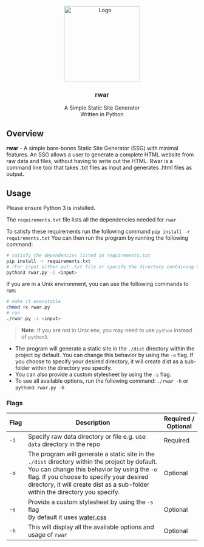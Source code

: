 <!-- PROJECT LOGO -->
<br />
<div align="center">

  <img src="https://i.imgur.com/wWF6kL8.png" alt="Logo" width="200" height="200">

<h3 align="center">rwar</h3>
  <p align="center">
    A Simple Static Site Generator  <br> Written in Python
    <br />
    </a>
  </p>
</div>

## Overview

__rwar__ - A simple bare-bones Static Site Generator (SSG) with minimal features. An SSG allows a user to generate a complete HTML website from raw data and files, without having to write out the HTML. Rwar is a command line tool that takes .txt files as input and generates .html files as output.

## Usage

Please ensure Python 3 is installed.

The `requirements.txt` file lists all the dependencies needed for `rwar`

To satisfy these requirements run the following command `pip install -r requirements.txt`
 You can then run the program by running the following command:

```bash
# satisfy the dependencies listed in requirements.txt
pip install -r requirements.txt
# (For input either put .txt file or specify the directory containing txt files)
python3 rwar.py -i <input> 
```

If you are in a Unix environment, you can use the following commands to run:

```bash
# make it executable
chmod +x rwar.py 
# run
./rwar.py -i <input> 
```

> **Note:** If you are not in Unix env, you may need to use `python` instead of `python3`.

- The program will generate a static site in the `./dist` directory within the project by default. You can change this behavior by using the `-o` flag. If you choose to specify your desired directory, it will create dist as a sub-folder within the directory you specify.
- You can also provide a custom stylesheet by using the `-s` flag.
- To see all available options, run the following command: `./rwar -h` or `python3 rwar.py -h`

### Flags
| Flag | Description | Required / Optional |
| --- | --- | --- |
| `-i` | Specify raw data directory or file e.g. use `data` directory in the repo | Required |
| `-o` | The program will generate a static site in the `./dist` directory within the project by default. You can change this behavior by using the `-o` flag. If you choose to specify your desired directory, it will create dist as a sub-folder within the directory you specify. | Optional |
| `-s` | Provide a custom stylesheet by using the `-s` flag<br> By default it uses [water.css](https://cdn.jsdelivr.net/npm/water.css@2/out/water.css)| Optional|
| `-h` | This will display all the available options and usage of `rwar` | Optional |